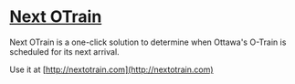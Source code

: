 [Next OTrain](http://nextotrain.com)
===========

Next OTrain is a one-click solution to determine when Ottawa's O-Train is scheduled for its next arrival.

Use it at [http://nextotrain.com](http://nextotrain.com)
